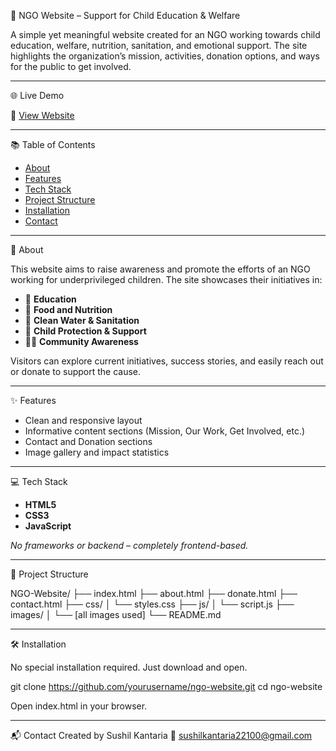 🌱 NGO Website – Support for Child Education & Welfare

A simple yet meaningful website created for an NGO working towards child education, welfare, nutrition, sanitation, and emotional support. The site highlights the organization’s mission, activities, donation options, and ways for the public to get involved.

---

🌐 Live Demo

🔗 [View Website](https://sushilkantaria.github.io/NGO_Website/)

---

📚 Table of Contents

- [About](#about)
- [Features](#features)
- [Tech Stack](#tech-stack)
- [Project Structure](#project-structure)
- [Installation](#installation)
- [Contact](#contact)

---

🙌 About

This website aims to raise awareness and promote the efforts of an NGO working for underprivileged children. The site showcases their initiatives in:

- 📖 **Education**
- 🍛 **Food and Nutrition**
- 🚿 **Clean Water & Sanitation**
- 🧡 **Child Protection & Support**
- 🧑‍🏫 **Community Awareness**

Visitors can explore current initiatives, success stories, and easily reach out or donate to support the cause.

---

✨ Features

- Clean and responsive layout
- Informative content sections (Mission, Our Work, Get Involved, etc.)
- Contact and Donation sections
- Image gallery and impact statistics

---

💻 Tech Stack

- **HTML5**
- **CSS3**
- **JavaScript**

_No frameworks or backend – completely frontend-based._

---

📁 Project Structure

NGO-Website/
├── index.html
├── about.html
├── donate.html
├── contact.html
├── css/
│ └── styles.css
├── js/
│ └── script.js
├── images/
│ └── [all images used]
└── README.md

---

🛠️ Installation

No special installation required. Just download and open.

git clone https://github.com/yourusername/ngo-website.git
cd ngo-website

Open index.html in your browser.

---

📬 Contact
Created by Sushil Kantaria
📧 sushilkantaria22100@gmail.com
